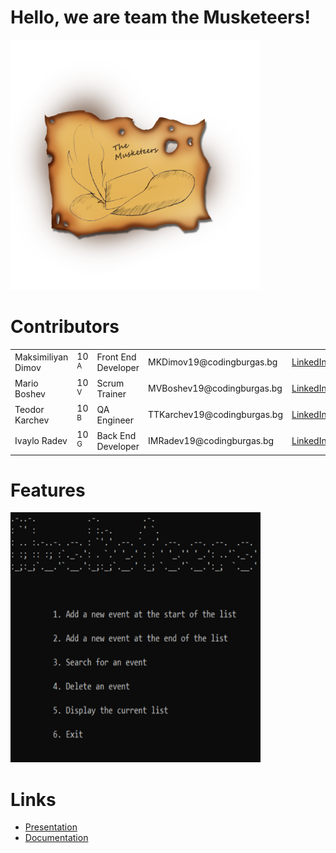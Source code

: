 # Hello, we are team the Musketeers!
<img src="Documents/pictures/logo.png" width="400px" height="400px">

# Contributors

<table style="width:100%">

  <tr>
    <td>Maksimiliyan Dimov</td>
    <td>10 <sup>A</sup></td>
    <td>Front End Developer</td>
    <td>MKDimov19@codingburgas.bg</td>
    <td><a href="https://www.linkedin.com/in/maximilian-dimov-5105a722b/">LinkedIn</a><td>
    
  </tr>
   </tr>
  <tr>
    <td>Mario Boshev</td>
    <td>10 <sup>V</sup></td>
    <td>Scrum Trainer</td>
    <td>MVBoshev19@codingburgas.bg</td>
    <td><a href="https://www.linkedin.com/in/mario-boshev-2b1360231/">LinkedIn</a><td>
    
  </tr>
    <tr>
    <td>Teodor Karchev</td>
    <td>10 <sup>B</sup></td>
    <td>QA Engineer</td>
    <td>TTKarchev19@codingburgas.bg</td>
    <td><a href="https://www.linkedin.com/in/teodor-karchev-53968222b/">LinkedIn</a><td>
    
  </tr>
   <tr>
    <td>Ivaylo Radev</td>
    <td>10 <sup>G</sup></td>
    <td>Back End Developer</td>
    <td>IMRadev19@codingburgas.bg</td>
    <td><a href="https://www.linkedin.com/in/ivaylo-radev-969318231/">LinkedIn</a><td>
</table>

# Features
<img src="Documents/pictures/menu.png" width="400px" height="400px">

# Links

* [Presentation](https://codingburgas-my.sharepoint.com/:p:/g/personal/mkdimov19_codingburgas_bg/EVUvN50f-_9Dq-eUVGebBAkBbkSRlDg3sAJsplabu6d3SQ?e=kUZkOm)
* [Documentation](https://codingburgas-my.sharepoint.com/:w:/g/personal/mkdimov19_codingburgas_bg/EfSJaQYjpndPkNaOw__HKloBIe75CPKE42tXBAHGO0YEMQ?e=Pe3JQf)

